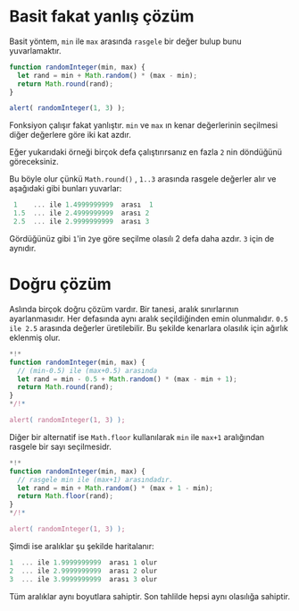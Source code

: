 # Basit fakat yanlış çözüm

Basit yöntem, `min` ile `max` arasında `rasgele` bir değer bulup bunu yuvarlamaktır.

```js run
function randomInteger(min, max) {
  let rand = min + Math.random() * (max - min); 
  return Math.round(rand);
}

alert( randomInteger(1, 3) );
```
Fonksiyon çalışır fakat yanlıştır. `min` ve `max` ın kenar değerlerinin seçilmesi diğer değerlere göre iki kat azdır.

Eğer yukarıdaki örneği birçok defa çalıştırırsanız en fazla `2` nin döndüğünü göreceksiniz.

Bu böyle olur çünkü `Math.round()` , `1..3` arasında rasgele değerler alır ve aşağıdaki gibi bunları yuvarlar:

```js no-beautify
 1    ... ile 1.4999999999  arası  1
 1.5  ... ile 2.4999999999  arası 2
 2.5  ... ile 2.9999999999  arası 3
```
Gördüğünüz gibi `1`'in `2`ye göre seçilme olasılı 2 defa daha azdır. `3` için de aynıdır.

# Doğru çözüm

Aslında birçok doğru çözüm vardır. Bir tanesi, aralık sınırlarının ayarlanmasıdır. Her defasında aynı aralık seçildiğinden emin olunmalıdır. `0.5 ile 2.5` arasında değerler üretilebilir. Bu şekilde kenarlara olasılık için ağırlık eklenmiş olur.

```js run
*!*
function randomInteger(min, max) {
  // (min-0.5) ile (max+0.5) arasında
  let rand = min - 0.5 + Math.random() * (max - min + 1);
  return Math.round(rand);
}
*/!*

alert( randomInteger(1, 3) );
```

Diğer bir alternatif ise `Math.floor` kullanılarak `min` ile `max+1` aralığından rasgele bir sayı seçilmesidr.

```js run
*!*
function randomInteger(min, max) {
  // rasgele min ile (max+1) arasındadır.
  let rand = min + Math.random() * (max + 1 - min);
  return Math.floor(rand);
}
*/!*

alert( randomInteger(1, 3) );
```

Şimdi ise aralıklar şu şekilde haritalanır:

```js no-beautify
1  ... ile 1.9999999999  arası 1 olur
2  ... ile 2.9999999999  arası 2 olur
3  ... ile 3.9999999999  arası 3 olur
```
Tüm aralıklar aynı boyutlara sahiptir. Son tahlilde hepsi aynı olasılığa sahiptir.